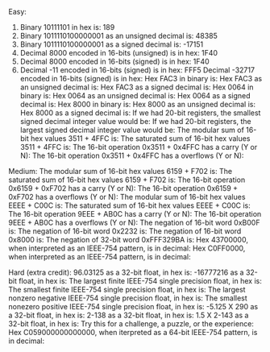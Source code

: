 Easy:
1. Binary 10111101 in hex is:
189
2. Binary 1011110100000001 as an unsigned decimal is:
48385
3. Binary 1011110100000001 as a signed decimal is:
-17151
4. Decimal 8000 encoded in 16-bits (unsigned) is in hex:
1F40
5. Decimal 8000 encoded in 16-bits (signed) is in hex:
1F40
6. Decimal -11 encoded in 16-bits (signed) is in hex:
FFF5
Decimal -32717 encoded in 16-bits (signed) is in hex:
Hex FAC3 in binary is:
Hex FAC3 as an unsigned decimal is:
Hex FAC3 as a signed decimal is:
Hex 0064 in binary is:
Hex 0064 as an unsigned decimal is:
Hex 0064 as a signed decimal is:
Hex 8000 in binary is:
Hex 8000 as an unsigned decimal is:
Hex 8000 as a signed decimal is:
If we had 20-bit registers, the smallest signed decimal integer value would be:
If we had 20-bit registers, the largest signed decimal integer value would be:
The modular sum of 16-bit hex values 3511 + 4FFC is:
The saturated sum of 16-bit hex values 3511 + 4FFC is:
The 16-bit operation 0x3511 + 0x4FFC has a carry (Y or N):
The 16-bit operation 0x3511 + 0x4FFC has a overflows (Y or N):

Medium:
The modular sum of 16-bit hex values 6159 + F702 is:
The saturated sum of 16-bit hex values 6159 + F702 is:
The 16-bit operation 0x6159 + 0xF702 has a carry (Y or N):
The 16-bit operation 0x6159 + 0xF702 has a overflows (Y or N):
The modular sum of 16-bit hex values EEEE + C00C is:
The saturated sum of 16-bit hex values EEEE + C00C is:
The 16-bit operation 9EEE + AB0C has a carry (Y or N):
The 16-bit operation 9EEE + AB0C has a overflows (Y or N):
The negation of 16-bit word 0xB00F is:
The negation of 16-bit word 0x2232 is:
The negation of 16-bit word 0x8000 is:
The negation of 32-bit word 0xFFF329BA is:
Hex 43700000, when interpreted as an IEEE-754 pattern, is in decimal:
Hex C0FF0000, when interpreted as an IEEE-754 pattern, is in decimal:

Hard (extra credit):
96.03125 as a 32-bit float, in hex is:
-16777216 as a 32-bit float, in hex is:
The largest finite IEEE-754 single precision float, in hex is:
The smallest finite IEEE-754 single precision float, in hex is:
The largest nonzero negative IEEE-754 single precision float, in hex is:
The smallest nonezero positive IEEE-754 single precision float, in hex is:
-5.125 X 290 as a 32-bit float, in hex is:
2-138 as a 32-bit float, in hex is:
1.5 X 2-143 as a 32-bit float, in hex is:
Try this for a challenge, a puzzle, or the experience:
Hex C059000000000000, when iterpreted as a 64-bit IEEE-754 pattern, is in decimal: